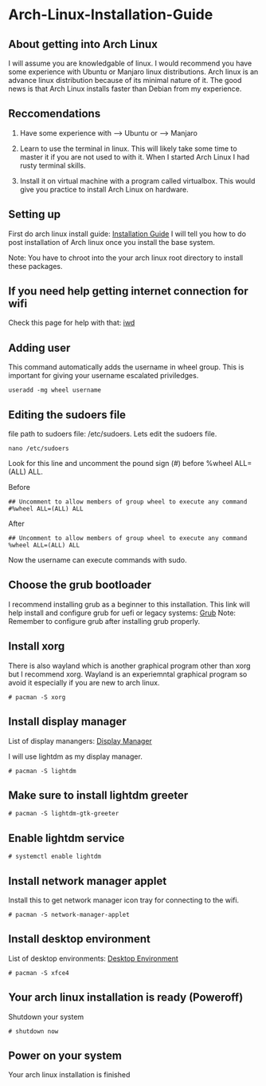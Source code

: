 # Arch-Linux-Installation-Guide

## About getting into Arch Linux
I will assume you are knowledgable of linux. I would recommend you have some experience with Ubuntu or Manjaro linux distributions. Arch linux is an advance linux distribution because of its minimal nature of it. The good news is that Arch Linux installs faster than Debian from my experience. 

## Reccomendations
1. Have some experience with 
--> Ubuntu 
or 
--> Manjaro

2. Learn to use the terminal in linux. This will likely take some time to master it if you are not used to with it. When I started Arch Linux I had rusty terminal skills. 

3. Install it on virtual machine with a program called virtualbox. This would give you practice to install Arch Linux on hardware. 

## Setting up
First do arch linux install guide: [Installation Guide](https://wiki.archlinux.org/index.php/Installation_guide)
I will tell you how to do post installation of Arch linux once you install the base system. 

Note: You have to chroot into the your arch linux root directory to install these packages. 

## If you need help getting internet connection for wifi
Check this page for help with that: [iwd](https://wiki.archlinux.org/index.php/Iwd)

## Adding user 
This command automatically adds the username in wheel group. This is important for giving your username escalated priviledges. 
```
useradd -mg wheel username 
```
## Editing the sudoers file
file path to sudoers file: /etc/sudoers. Lets edit the sudoers file.
```
nano /etc/sudoers
```
Look for this line and uncomment the pound sign (#) before %wheel ALL=(ALL) ALL.

Before
```
## Uncomment to allow members of group wheel to execute any command
#%wheel ALL=(ALL) ALL
```
After
```
## Uncomment to allow members of group wheel to execute any command
%wheel ALL=(ALL) ALL
```
Now the username can execute commands with sudo. 

## Choose the grub bootloader
I recommend installing grub as a beginner to this installation. 
This link will help install and configure grub for uefi or legacy systems: [Grub](https://wiki.archlinux.org/index.php/GRUB)
Note: Remember to configure grub after installing grub properly. 

## Install xorg
There is also wayland which is another graphical program other than xorg but I recommend xorg. Wayland is an experiemntal graphical program so avoid it especially if you are new to arch linux. 
```
# pacman -S xorg
```

## Install display manager
List of display manangers: [Display Manager](https://wiki.archlinux.org/index.php/Display_manager)

I will use lightdm as my display manager. 
```
# pacman -S lightdm
```

## Make sure to install lightdm greeter
```
# pacman -S lightdm-gtk-greeter
```

## Enable lightdm service 
```
# systemctl enable lightdm
```

## Install network manager applet 
Install this to get network manager icon tray for connecting to the wifi.
```
# pacman -S network-manager-applet
```

## Install desktop environment 
List of desktop environments: [Desktop Environment](https://wiki.archlinux.org/index.php/Desktop_environment)
```
# pacman -S xfce4
```

## Your arch linux installation is ready (Poweroff)
Shutdown your system
```
# shutdown now
```

## Power on your system
Your arch linux installation is finished

